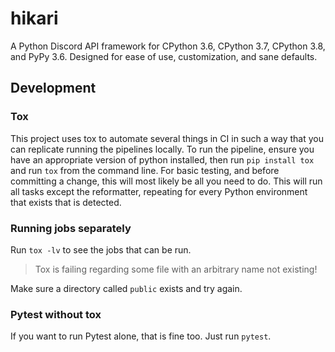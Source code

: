 # hikari

A Python Discord API framework for CPython 3.6, CPython 3.7, CPython 3.8, and PyPy 3.6. Designed for ease of use,
customization, and sane defaults.

## Development

### Tox

This project uses tox to automate several things in CI in such a way that you can replicate running the pipelines locally.
To run the pipeline, ensure you have an appropriate version of python installed, then run `pip install tox` and run
`tox` from the command line. For basic testing, and before committing a change, this will most likely be all you need
to do. This will run all tasks except the reformatter, repeating for every Python environment that exists that is detected.

### Running jobs separately

Run `tox -lv` to see the jobs that can be run.                                               

> Tox is failing regarding some file with an arbitrary name not existing!

Make sure a directory called `public` exists and try again.

### Pytest without tox

If you want to run Pytest alone, that is fine too. Just run `pytest`.
